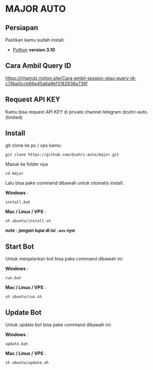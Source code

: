 # MAJOR AUTO

## Persiapan

Pastikan kamu sudah install:

- [Python](https://www.python.org/downloads/release/python-31014/) **version 3.10**

## Cara Ambil Query ID

<https://irhamdz.notion.site/Cara-ambil-session-atau-query-id-c74ba0ccb66e45a6a9ef3182638a736f>

## Request API KEY

Kamu bisa request API KEY di private channel telegram dzuhri-auto. (limited)

## Install

git clone ke pc / vps kamu:

```shell
git clone https://github.com/dzuhri-auto/major.git
```

Masuk ke folder nya

```shell
cd major
```

Lalu bisa pake command dibawah untuk otomatis install:

**Windows** :

```shell
install.bat
```

**Mac / Linux / VPS** :

```shell
sh ubuntu/install.sh
```

***note : jangan lupa di isi `.env` nya***

## Start Bot

Untuk menjalankan bot bisa pake command dibawah ini:

**Windows** :

```shell
run.bat
```

**Mac / Linux / VPS** :

```shell
sh ubuntu/run.sh
```

## Update Bot

Untuk update bot bisa pake command dibawah ini:

**Windows** :

```shell
update.bat
```

**Mac / Linux / VPS** :

```shell
sh ubuntu/update.sh
```
